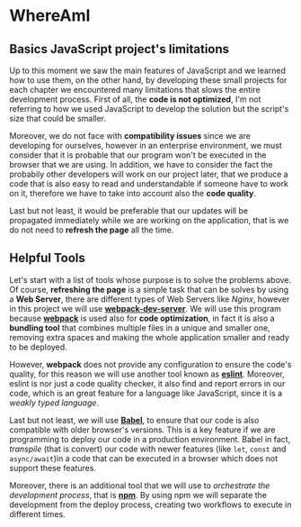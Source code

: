 # WhereAmI

## Basics JavaScript project's limitations

Up to this moment we saw the main features of JavaScript and we learned how to use them, on the other hand, by developing these small projects for each chapter we encountered many limitations that slows the entire development process. First of all, the **code is not optimized**, I'm not referring to how we used JavaScript to develop the solution but the script's size that could be smaller.

Moreover, we do not face with **compatibility issues** since we are developing for ourselves, however in an enterprise environment, we must consider that it is probable that our program won't be executed in the browser that we are using. In addition, we have to consider the fact the probabily other developers will work on our project later, that we produce a code that is also easy to read and understandable if someone have to work on it, therefore we have to take into account also the **code quality**.

Last but not least, it would be preferable that our updates will be propagated immediately while we are working on the application, that is we do not need to **refresh the page** all the time.

## Helpful Tools

Let's start with a list of tools whose purpose is to solve the problems above. Of course, **refreshing the page** is a simple task that can be solves by using a **Web Server**, there are different types of Web Servers like _Nginx_, however in this project we will use [**webpack-dev-server**](https://webpack.js.org/configuration/dev-server/). We will use this program because [**webpack**](https://webpack.js.org/) is used also for **code optimization**, in fact it is also a **bundling tool** that combines multiple files in a unique and smaller one, removing extra spaces and making the whole application smaller and ready to be deployed.

However, **webpack** does not provide any configuration to ensure the code's quality, for this reason we will use another tool known as [**eslint**](https://eslint.org/). Moreover, eslint is nor just a code quality checker, it also find and report errors in our code, which is an great feature for a language like JavaScript, since it is a _weakly typed language_.

Last but not least, we will use [**Babel**](https://babeljs.io/docs/), to ensure that our code is also compatible with older browser's versions. This is a key feature if we are programming to deploy our code in a production environment. Babel in fact, _transpile_ (that is convert) our code with newer features (like `let`, `const` and `async/await`)in a code that can be executed in a browser which does not support these features.

Moreover, there is an additional tool that we will use to _orchestrate the development process_, that is [**npm**](https://docs.npmjs.com/about-npm). By using npm we will separate the development from the deploy process, creating two workflows to execute in different times.
